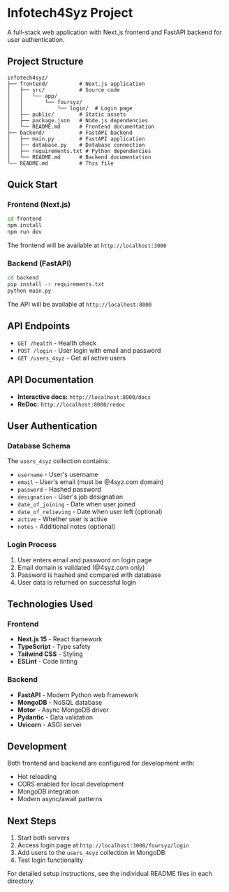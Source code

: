 # Infotech4Syz Project

A full-stack web application with Next.js frontend and FastAPI backend for user authentication.

## Project Structure

```
infotech4syz/
├── frontend/          # Next.js application
│   ├── src/           # Source code
│   │   └── app/
│   │       └── foursyz/
│   │           └── login/  # Login page
│   ├── public/        # Static assets
│   ├── package.json   # Node.js dependencies
│   └── README.md      # Frontend documentation
├── backend/           # FastAPI backend
│   ├── main.py        # FastAPI application
│   ├── database.py    # Database connection
│   ├── requirements.txt # Python dependencies
│   └── README.md      # Backend documentation
└── README.md          # This file
```

## Quick Start

### Frontend (Next.js)

```bash
cd frontend
npm install
npm run dev
```

The frontend will be available at `http://localhost:3000`

### Backend (FastAPI)

```bash
cd backend
pip install -r requirements.txt
python main.py
```

The API will be available at `http://localhost:8000`

## API Endpoints

- `GET /health` - Health check
- `POST /login` - User login with email and password
- `GET /users_4syz` - Get all active users

## API Documentation

- **Interactive docs:** `http://localhost:8000/docs`
- **ReDoc:** `http://localhost:8000/redoc`

## User Authentication

### Database Schema
The `users_4syz` collection contains:
- `username` - User's username
- `email` - User's email (must be @4syz.com domain)
- `password` - Hashed password
- `designation` - User's job designation
- `date_of_joining` - Date when user joined
- `date_of_relieving` - Date when user left (optional)
- `active` - Whether user is active
- `notes` - Additional notes (optional)

### Login Process
1. User enters email and password on login page
2. Email domain is validated (@4syz.com only)
3. Password is hashed and compared with database
4. User data is returned on successful login

## Technologies Used

### Frontend
- **Next.js 15** - React framework
- **TypeScript** - Type safety
- **Tailwind CSS** - Styling
- **ESLint** - Code linting

### Backend
- **FastAPI** - Modern Python web framework
- **MongoDB** - NoSQL database
- **Motor** - Async MongoDB driver
- **Pydantic** - Data validation
- **Uvicorn** - ASGI server

## Development

Both frontend and backend are configured for development with:
- Hot reloading
- CORS enabled for local development
- MongoDB integration
- Modern async/await patterns

## Next Steps

1. Start both servers
2. Access login page at `http://localhost:3000/foursyz/login`
3. Add users to the `users_4syz` collection in MongoDB
4. Test login functionality

For detailed setup instructions, see the individual README files in each directory. 